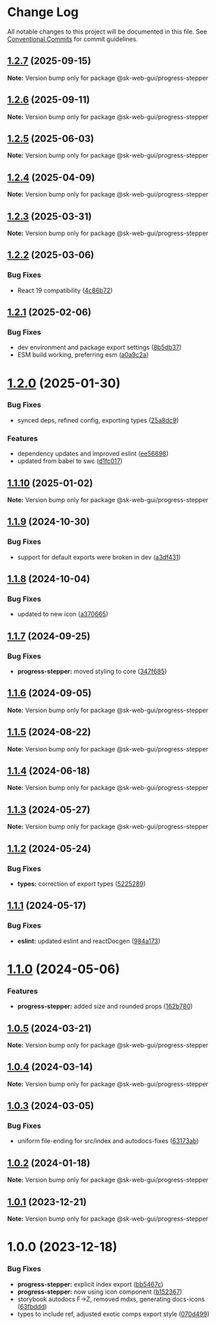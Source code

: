 # Change Log

All notable changes to this project will be documented in this file.
See [Conventional Commits](https://conventionalcommits.org) for commit guidelines.

## [1.2.7](https://github.com/Sundsvallskommun/web-shared-components/compare/@sk-web-gui/progress-stepper@1.2.6...@sk-web-gui/progress-stepper@1.2.7) (2025-09-15)

**Note:** Version bump only for package @sk-web-gui/progress-stepper

## [1.2.6](https://github.com/Sundsvallskommun/web-shared-components/compare/@sk-web-gui/progress-stepper@1.2.5...@sk-web-gui/progress-stepper@1.2.6) (2025-09-11)

**Note:** Version bump only for package @sk-web-gui/progress-stepper

## [1.2.5](https://github.com/Sundsvallskommun/web-shared-components/compare/@sk-web-gui/progress-stepper@1.2.4...@sk-web-gui/progress-stepper@1.2.5) (2025-06-03)

**Note:** Version bump only for package @sk-web-gui/progress-stepper

## [1.2.4](https://github.com/Sundsvallskommun/web-shared-components/compare/@sk-web-gui/progress-stepper@1.2.3...@sk-web-gui/progress-stepper@1.2.4) (2025-04-09)

**Note:** Version bump only for package @sk-web-gui/progress-stepper

## [1.2.3](https://github.com/Sundsvallskommun/web-shared-components/compare/@sk-web-gui/progress-stepper@1.2.2...@sk-web-gui/progress-stepper@1.2.3) (2025-03-31)

**Note:** Version bump only for package @sk-web-gui/progress-stepper

## [1.2.2](https://github.com/Sundsvallskommun/web-shared-components/compare/@sk-web-gui/progress-stepper@1.2.1...@sk-web-gui/progress-stepper@1.2.2) (2025-03-06)

### Bug Fixes

- React 19 compatibility ([4c86b72](https://github.com/Sundsvallskommun/web-shared-components/commit/4c86b721f0e6e7110cf79adcda457367d66eb980))

## [1.2.1](https://github.com/Sundsvallskommun/web-shared-components/compare/@sk-web-gui/progress-stepper@1.2.0...@sk-web-gui/progress-stepper@1.2.1) (2025-02-06)

### Bug Fixes

- dev environment and package export settings ([8b5db37](https://github.com/Sundsvallskommun/web-shared-components/commit/8b5db37a3d1cdefe5409c1750f04cae6f57e4bb1))
- ESM build working, preferring esm ([a0a9c2a](https://github.com/Sundsvallskommun/web-shared-components/commit/a0a9c2a2f21c60df7f384bc2ac3479e101b1ab7d))

# [1.2.0](https://github.com/Sundsvallskommun/web-shared-components/compare/@sk-web-gui/progress-stepper@1.1.10...@sk-web-gui/progress-stepper@1.2.0) (2025-01-30)

### Bug Fixes

- synced deps, refined config, exporting types ([25a8dc9](https://github.com/Sundsvallskommun/web-shared-components/commit/25a8dc9b32bf94ab65782cb26e230514f9224468))

### Features

- dependency updates and improved eslint ([ee56698](https://github.com/Sundsvallskommun/web-shared-components/commit/ee56698550bd45c1711eba643042cb6379ebd8f6))
- updated from babel to swc ([d1fc017](https://github.com/Sundsvallskommun/web-shared-components/commit/d1fc01761ba14f93d93b272ff802267ff86efbdc))

## [1.1.10](https://github.com/Sundsvallskommun/web-shared-components/compare/@sk-web-gui/progress-stepper@1.1.9...@sk-web-gui/progress-stepper@1.1.10) (2025-01-02)

**Note:** Version bump only for package @sk-web-gui/progress-stepper

## [1.1.9](https://github.com/Sundsvallskommun/web-shared-components/compare/@sk-web-gui/progress-stepper@1.1.8...@sk-web-gui/progress-stepper@1.1.9) (2024-10-30)

### Bug Fixes

- support for default exports were broken in dev ([a3df431](https://github.com/Sundsvallskommun/web-shared-components/commit/a3df431658d2e7650bd14b94ca18af797065bea3))

## [1.1.8](https://github.com/Sundsvallskommun/web-shared-components/compare/@sk-web-gui/progress-stepper@1.1.7...@sk-web-gui/progress-stepper@1.1.8) (2024-10-04)

### Bug Fixes

- updated to new icon ([a370665](https://github.com/Sundsvallskommun/web-shared-components/commit/a3706654ef72bc43946267437f8ee43fc02beaa3))

## [1.1.7](https://github.com/Sundsvallskommun/web-shared-components/compare/@sk-web-gui/progress-stepper@1.1.6...@sk-web-gui/progress-stepper@1.1.7) (2024-09-25)

### Bug Fixes

- **progress-stepper:** moved styling to core ([347f685](https://github.com/Sundsvallskommun/web-shared-components/commit/347f68523a8fdb40cb44bc76cf992243956b4152))

## [1.1.6](https://github.com/Sundsvallskommun/web-shared-components/compare/@sk-web-gui/progress-stepper@1.1.5...@sk-web-gui/progress-stepper@1.1.6) (2024-09-05)

**Note:** Version bump only for package @sk-web-gui/progress-stepper

## [1.1.5](https://github.com/Sundsvallskommun/web-shared-components/compare/@sk-web-gui/progress-stepper@1.1.4...@sk-web-gui/progress-stepper@1.1.5) (2024-08-22)

**Note:** Version bump only for package @sk-web-gui/progress-stepper

## [1.1.4](https://github.com/Sundsvallskommun/web-shared-components/compare/@sk-web-gui/progress-stepper@1.1.3...@sk-web-gui/progress-stepper@1.1.4) (2024-06-18)

**Note:** Version bump only for package @sk-web-gui/progress-stepper

## [1.1.3](https://github.com/Sundsvallskommun/web-shared-components/compare/@sk-web-gui/progress-stepper@1.1.2...@sk-web-gui/progress-stepper@1.1.3) (2024-05-27)

**Note:** Version bump only for package @sk-web-gui/progress-stepper

## [1.1.2](https://github.com/Sundsvallskommun/web-shared-components/compare/@sk-web-gui/progress-stepper@1.1.1...@sk-web-gui/progress-stepper@1.1.2) (2024-05-24)

### Bug Fixes

- **types:** correction of export types ([5225289](https://github.com/Sundsvallskommun/web-shared-components/commit/52252890b4206faa9bc70111e75f1ef818e0d8fe))

## [1.1.1](https://github.com/Sundsvallskommun/web-shared-components/compare/@sk-web-gui/progress-stepper@1.1.0...@sk-web-gui/progress-stepper@1.1.1) (2024-05-17)

### Bug Fixes

- **eslint:** updated eslint and reactDocgen ([984a173](https://github.com/Sundsvallskommun/web-shared-components/commit/984a17371f052a0cbe23d01fd31722f0fa2a56eb))

# [1.1.0](https://github.com/Sundsvallskommun/web-shared-components/compare/@sk-web-gui/progress-stepper@1.0.5...@sk-web-gui/progress-stepper@1.1.0) (2024-05-06)

### Features

- **progress-stepper:** added size and rounded props ([162b780](https://github.com/Sundsvallskommun/web-shared-components/commit/162b780e33e77dd08aad303b313d1460d78e403f))

## [1.0.5](https://github.com/Sundsvallskommun/web-shared-components/compare/@sk-web-gui/progress-stepper@1.0.4...@sk-web-gui/progress-stepper@1.0.5) (2024-03-21)

**Note:** Version bump only for package @sk-web-gui/progress-stepper

## [1.0.4](https://github.com/Sundsvallskommun/web-shared-components/compare/@sk-web-gui/progress-stepper@1.0.3...@sk-web-gui/progress-stepper@1.0.4) (2024-03-14)

**Note:** Version bump only for package @sk-web-gui/progress-stepper

## [1.0.3](https://github.com/Sundsvallskommun/web-shared-components/compare/@sk-web-gui/progress-stepper@1.0.2...@sk-web-gui/progress-stepper@1.0.3) (2024-03-05)

### Bug Fixes

- uniform file-ending for src/index and autodocs-fixes ([63173ab](https://github.com/Sundsvallskommun/web-shared-components/commit/63173ab9474b4cb3bc97da6b780bdfb4ae65990c))

## [1.0.2](https://github.com/Sundsvallskommun/web-shared-components/compare/@sk-web-gui/progress-stepper@1.0.1...@sk-web-gui/progress-stepper@1.0.2) (2024-01-18)

**Note:** Version bump only for package @sk-web-gui/progress-stepper

## [1.0.1](https://github.com/Sundsvallskommun/web-shared-components/compare/@sk-web-gui/progress-stepper@1.0.0...@sk-web-gui/progress-stepper@1.0.1) (2023-12-21)

**Note:** Version bump only for package @sk-web-gui/progress-stepper

# 1.0.0 (2023-12-18)

### Bug Fixes

- **progress-stepper:** explicit index export ([bb5467c](https://github.com/Sundsvallskommun/web-shared-components/commit/bb5467c86fbd18fff280a149340e054cd69165f9))
- **progress-stepper:** now using icon component ([b152367](https://github.com/Sundsvallskommun/web-shared-components/commit/b1523676ef343b91211cbe90459ff8cdace9695b))
- storybook autodocs F->Z, removed mdxs, generating docs-icons ([63fbddd](https://github.com/Sundsvallskommun/web-shared-components/commit/63fbddd93035115ae805d7e21ad73ef426e93a42))
- types to include ref, adjusted exotic comps export style ([070d499](https://github.com/Sundsvallskommun/web-shared-components/commit/070d4990ecea5d5ce90ebdd684a381bb8ad95861))
